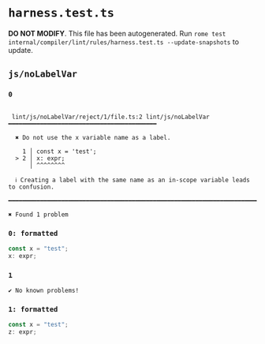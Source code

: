 # `harness.test.ts`

**DO NOT MODIFY**. This file has been autogenerated. Run `rome test internal/compiler/lint/rules/harness.test.ts --update-snapshots` to update.

## `js/noLabelVar`

### `0`

```

 lint/js/noLabelVar/reject/1/file.ts:2 lint/js/noLabelVar ━━━━━━━━━━━━━━━━━━━━━━━━━━━━━━━━━━━━━━━━━━

  ✖ Do not use the x variable name as a label.

    1 │ const x = 'test';
  > 2 │ x: expr;
      │ ^^^^^^^^

  ℹ Creating a label with the same name as an in-scope variable leads to confusion.

━━━━━━━━━━━━━━━━━━━━━━━━━━━━━━━━━━━━━━━━━━━━━━━━━━━━━━━━━━━━━━━━━━━━━━━━━━━━━━━━━━━━━━━━━━━━━━━━━━━━

✖ Found 1 problem

```

### `0: formatted`

```ts
const x = "test";
x: expr;

```

### `1`

```
✔ No known problems!

```

### `1: formatted`

```ts
const x = "test";
z: expr;

```
